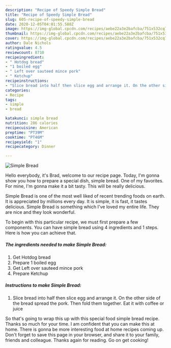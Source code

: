 ```yaml
---
description: "Recipe of Speedy Simple Bread"
title: "Recipe of Speedy Simple Bread"
slug: 605-recipe-of-speedy-simple-bread
date: 2020-12-05T04:01:55.588Z
image: https://img-global.cpcdn.com/recipes/aebe22a3e2bafcba/751x532cq70/simple-bread-recipe-main-photo.jpg
thumbnail: https://img-global.cpcdn.com/recipes/aebe22a3e2bafcba/751x532cq70/simple-bread-recipe-main-photo.jpg
cover: https://img-global.cpcdn.com/recipes/aebe22a3e2bafcba/751x532cq70/simple-bread-recipe-main-photo.jpg
author: Dale Nichols
ratingvalue: 4.5
reviewcount: 8710
recipeingredient:
- " Hotdog bread"
- "1 boiled egg"
- " Left over sauteed mince pork"
- " Ketchup"
recipeinstructions:
- "Slice bread into half then slice egg and arrange it. On the other side of the bread spread the pork. Then fold them together. Eat it with coffee or juice"
categories:
- Recipe
tags:
- simple
- bread

katakunci: simple bread 
nutrition: 286 calories
recipecuisine: American
preptime: "PT39M"
cooktime: "PT46M"
recipeyield: "1"
recipecategory: Dinner

---
```



![Simple Bread](https://img-global.cpcdn.com/recipes/aebe22a3e2bafcba/751x532cq70/simple-bread-recipe-main-photo.jpg)

Hello everybody, it's Brad, welcome to our recipe page. Today, I'm gonna show you how to prepare a special dish, simple bread. One of my favorites. For mine, I'm gonna make it a bit tasty. This will be really delicious.



Simple Bread is one of the most well liked of recent trending foods on earth. It is appreciated by millions every day. It is simple, it is fast, it tastes delicious. Simple Bread is something which I've loved my entire life. They are nice and they look wonderful.


To begin with this particular recipe, we must first prepare a few components. You can have simple bread using 4 ingredients and 1 steps. Here is how you can achieve that.

<!--inarticleads1-->

##### The ingredients needed to make Simple Bread:

1. Get  Hotdog bread
1. Prepare 1 boiled egg
1. Get  Left over sauteed mince pork
1. Prepare  Ketchup




<!--inarticleads2-->

##### Instructions to make Simple Bread:

1. Slice bread into half then slice egg and arrange it. On the other side of the bread spread the pork. Then fold them together. Eat it with coffee or juice




So that's going to wrap this up with this special food simple bread recipe. Thanks so much for your time. I am confident that you can make this at home. There is gonna be more interesting food at home recipes coming up. Don't forget to save this page in your browser, and share it to your family, friends and colleague. Thanks again for reading. Go on get cooking!
